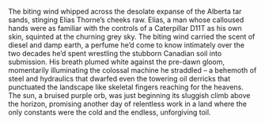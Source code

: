 The biting wind whipped across the desolate expanse of the Alberta tar sands, stinging Elias Thorne’s cheeks raw.  Elias, a man whose calloused hands were as familiar with the controls of a Caterpillar D11T as his own skin, squinted at the churning grey sky.  The biting wind carried the scent of diesel and damp earth, a perfume he’d come to know intimately over the two decades he’d spent wrestling the stubborn Canadian soil into submission.  His breath plumed white against the pre-dawn gloom, momentarily illuminating the colossal machine he straddled – a behemoth of steel and hydraulics that dwarfed even the towering oil derricks that punctuated the landscape like skeletal fingers reaching for the heavens.  The sun, a bruised purple orb, was just beginning its sluggish climb above the horizon, promising another day of relentless work in a land where the only constants were the cold and the endless, unforgiving toil.
